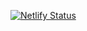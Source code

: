 [![Netlify Status](https://api.netlify.com/api/v1/badges/48f4e29f-6153-4b0a-8cc1-adfcf92882fb/deploy-status)](https://app.netlify.com/sites/mbticatmhk/deploys)

